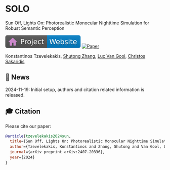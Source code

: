 # SOLO
Sun Off, Lights On: Photorealistic Monocular Nighttime Simulation for Robust Semantic Perception

[![Website](docs/badges/badge-website.svg)](https://ktzevel.github.io/SOLO/)
[![Paper](https://img.shields.io/badge/arXiv-PDF-b31b1b)](http://arxiv.org/abs/2407.20336)

Konstantinos Tzevelekakis,
[Shutong Zhang](https://scholar.google.com/citations?user=JYMjWq8AAAAJ&hl=el&oi=sra),
[Luc Van Gool](https://scholar.google.com/citations?user=TwMib_QAAAAJ&hl=el&oi=sra),
[Christos Sakaridis](https://people.ee.ethz.ch/~csakarid/)

## 📢 News
2024-11-19: Initial setup, authors and citation related information is released.<br>

## 🎓 Citation

Please cite our paper:

```bibtex
@article{tzevelekakis2024sun,
  title={Sun Off, Lights On: Photorealistic Monocular Nighttime Simulation for Robust Semantic Perception},
  author={Tzevelekakis, Konstantinos and Zhang, Shutong and Van Gool, Luc and Sakaridis, Christos},
  journal={arXiv preprint arXiv:2407.20336},
  year={2024}
}
```
